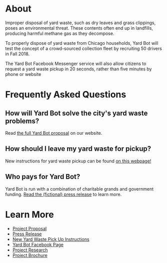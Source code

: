# About

Improper disposal of yard waste, such as dry leaves and grass clippings, poses an environmental threat. These contents often end up in landfills, producing harmful methane gas as they decompose.

To properly dispose of yard waste from Chicago households, Yard Bot will test the concept of a crowd-sourced collection fleet by recruiting 50 drivers in Fall 2018.

The Yard Bot Facebook Messenger service will also allow citizens to request a yard waste pickup in 20 seconds, rather than five minutes by phone or website

# Frequently Asked Questions

## How will Yard Bot solve the city's yard waste problems?
Read [the full Yard Bot proposal](proposal) on our website.

## How should I leave my yard waste for pickup?
New instructions for yard waste pickup can be found [on this webpage!](instructions)

## Who pays for Yard Bot?
Yard Bot is run with a combination of charitable grands and government funding. [Read the (fictional) press release](pressrelease) to learn more.

# Learn More
* [Project Proposal](proposal)
* [Press Release](pressrelease)
* [New Yard Waste Pick Up Instructions](instructions)
* <a href="https://fb.me/yardbot" title="Yard Bot Facebook Page">Yard Bot Facebook Page</a>
* [Project Research](research)
* [Project Brochure](files/brochure.pdf)
